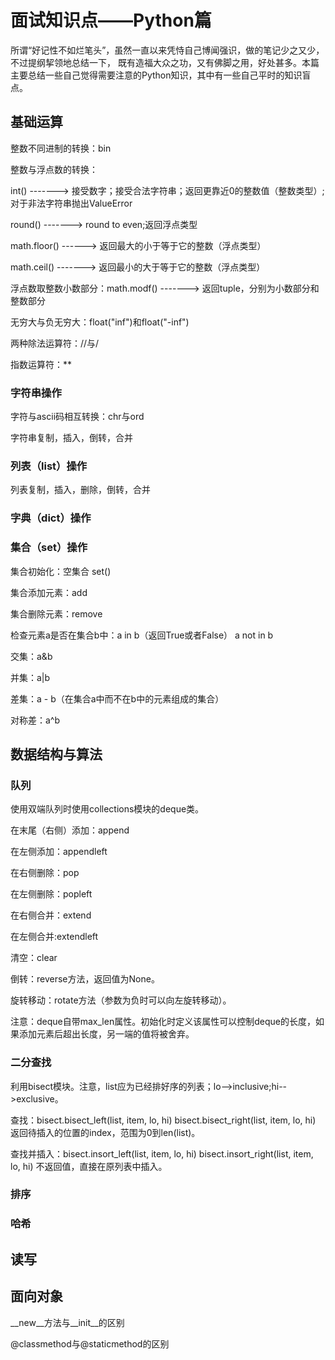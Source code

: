 # 面试知识点——Python篇


所谓“好记性不如烂笔头”，虽然一直以来凭恃自己博闻强识，做的笔记少之又少，不过提纲挈领地总结一下，
既有造福大众之功，又有佛脚之用，好处甚多。本篇主要总结一些自己觉得需要注意的Python知识，其中有一些自己平时的知识盲点。

## 基础运算

整数不同进制的转换：bin

整数与浮点数的转换：

int() -------> 接受数字；接受合法字符串；返回更靠近0的整数值（整数类型）;对于非法字符串抛出ValueError

round() -------> round to even;返回浮点类型

math.floor() ------> 返回最大的小于等于它的整数（浮点类型）

math.ceil() -------> 返回最小的大于等于它的整数（浮点类型）

浮点数取整数小数部分：math.modf() -------> 返回tuple，分别为小数部分和整数部分

无穷大与负无穷大：float("inf")和float("-inf")

两种除法运算符：//与/

指数运算符：**

### 字符串操作

字符与ascii码相互转换：chr与ord

字符串复制，插入，倒转，合并

### 列表（list）操作

列表复制，插入，删除，倒转，合并

### 字典（dict）操作

### 集合（set）操作

集合初始化：空集合 set()

集合添加元素：add

集合删除元素：remove

检查元素a是否在集合b中：a in b（返回True或者False） a not in b

交集：a&b

并集：a|b

差集：a - b（在集合a中而不在b中的元素组成的集合）

对称差：a^b

## 数据结构与算法

### 队列

使用双端队列时使用collections模块的deque类。

在末尾（右侧）添加：append

在左侧添加：appendleft

在右侧删除：pop

在左侧删除：popleft

在右侧合并：extend

在左侧合并:extendleft

清空：clear

倒转：reverse方法，返回值为None。

旋转移动：rotate方法（参数为负时可以向左旋转移动）。

注意：deque自带max_len属性。初始化时定义该属性可以控制deque的长度，如果添加元素后超出长度，另一端的值将被舍弃。

### 二分查找

利用bisect模块。注意，list应为已经排好序的列表；lo-->inclusive;hi-->exclusive。

查找：bisect.bisect_left(list, item, lo, hi)
    bisect.bisect_right(list, item, lo, hi)
    返回待插入的位置的index，范围为0到len(list)。
    
查找并插入：bisect.insort_left(list, item, lo, hi)
  bisect.insort_right(list, item, lo, hi)
  不返回值，直接在原列表中插入。

### 排序

### 哈希

## 读写

## 面向对象

__new__方法与__init__的区别

@classmethod与@staticmethod的区别
